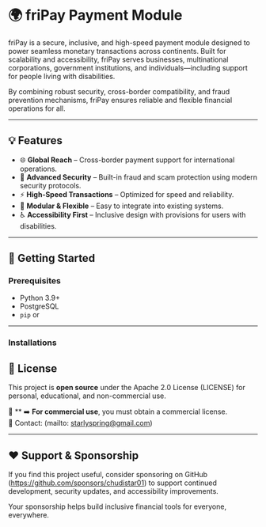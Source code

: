 # 🌍 friPay Payment Module

friPay is a secure, inclusive, and high-speed payment module designed to power seamless monetary transactions across continents. Built for scalability and accessibility, friPay serves businesses, multinational corporations, government institutions, and individuals—including support for people living with disabilities. 

By combining robust security, cross-border compatibility, and fraud prevention mechanisms, friPay ensures reliable and flexible financial operations for all.

---

## 💡 Features

- 🌐 **Global Reach** – Cross-border payment support for international operations.
- 🔐 **Advanced Security** – Built-in fraud and scam protection using modern security protocols.
- ⚡ **High-Speed Transactions** – Optimized for speed and reliability.
- 🧩 **Modular & Flexible** – Easy to integrate into existing systems.
- ♿ **Accessibility First** – Inclusive design with provisions for users with disabilities.

---

## 🚀 Getting Started

### Prerequisites

- Python 3.9+
- PostgreSQL
- `pip` or



---

### Installations

## 📜 License

This project is **open source** under the Apache 2.0 License (LICENSE) for personal, educational, and non-commercial use.



💼 ** ➡️ **For commercial use**, you must obtain a commercial license.  
📧 Contact: (mailto: starlyspring@gmail.com)

---



## ❤️ Support & Sponsorship

If you find this project useful, consider sponsoring  on GitHub (https://github.com/sponsors/chudistar01) to support continued development, security updates, and accessibility improvements.

Your sponsorship helps build inclusive financial tools for everyone, everywhere.


